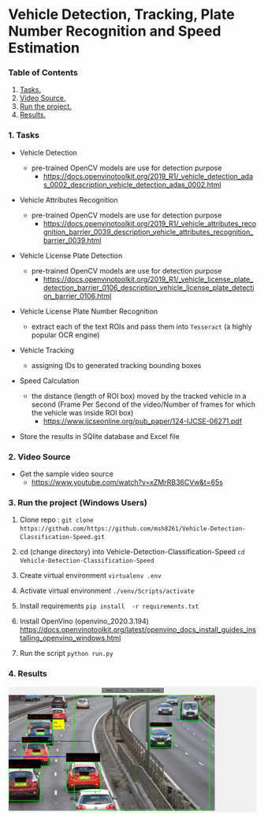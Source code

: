 # Vehicle Detection, Tracking, Plate Number Recognition and Speed Estimation


### Table of Contents
1. [Tasks.](#Tasks)  
2. [Video Source.](#VideoSource) 
3. [Run the project.](#Runproject )
4. [Results.](#Results)



<a name="Tasks"></a>
### 1. Tasks 
 * Vehicle Detection
	- pre-trained OpenCV models are use for detection purpose
    	- https://docs.openvinotoolkit.org/2019_R1/_vehicle_detection_adas_0002_description_vehicle_detection_adas_0002.html  		

 * Vehicle Attributes Recognition
	- pre-trained OpenCV models are use for detection purpose
		- https://docs.openvinotoolkit.org/2019_R1/_vehicle_attributes_recognition_barrier_0039_description_vehicle_attributes_recognition_barrier_0039.html 

 * Vehicle License Plate Detection
	- pre-trained OpenCV models are use for detection purpose
		- https://docs.openvinotoolkit.org/2019_R1/_vehicle_license_plate_detection_barrier_0106_description_vehicle_license_plate_detection_barrier_0106.html  

 * Vehicle License Plate Number Recognition
 	- extract each of the text ROIs and pass them into `Tesseract` (a highly popular OCR engine)

 * Vehicle Tracking
    - assigning IDs to generated tracking bounding boxes

 * Speed Calculation
    - the distance (length of ROI box) moved by the tracked vehicle in a second (Frame Per Second of the video/Number of frames for which the vehicle was inside ROI box)
    	- https://www.ijcseonline.org/pub_paper/124-IJCSE-06271.pdf 

* Store the results in SQlite database and Excel file


<a name="VideoSource"></a>
### 2. Video Source
- Get the sample video source
	- https://www.youtube.com/watch?v=xZMrRB36CVw&t=65s



<a name="Runproject"></a>
### 3. Run the project (Windows Users)

1. Clone repo :
`git clone https://github.com/https://github.com/msh8261/Vehicle-Detection-Classification-Speed.git`

2. cd (change directory) into Vehicle-Detection-Classification-Speed
`cd Vehicle-Detection-Classification-Speed`

3. Create virtual environment
`virtualenv .env`

4. Activate virtual environment
`./venv/Scripts/activate` 

5. Install requirements
`pip install  -r requirements.txt`

6. Install OpenVino (openvino_2020.3.194)
	https://docs.openvinotoolkit.org/latest/openvino_docs_install_guides_installing_openvino_windows.html

7. Run the script
`python run.py`



<a name="Results"></a>
### 4. Results 

![GitHub Logo](/output/img.png)







